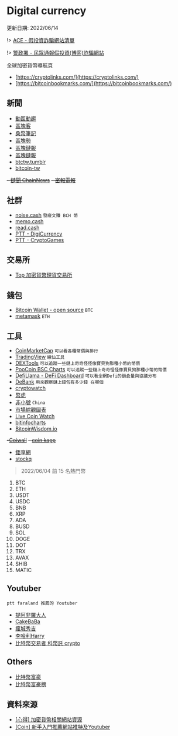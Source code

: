 # Digital currency

更新日期: 2022/06/14

!> [ACE - 假投資詐騙網站清單](https://helpcenter.ace.io/hc/zh-tw/articles/360045093051-%E7%96%91%E4%BC%BC%E5%81%87%E6%8A%95%E8%B3%87%E8%A9%90%E9%A8%99%E7%B6%B2%E7%AB%99%E8%B3%87%E8%A8%8A)

!> [警政署 - 民眾通報假投資(博弈)詐騙網站](https://165.npa.gov.tw/#/articles/news)

全球加密貨幣導航頁
- [https://cryptolinks.com/](https://cryptolinks.com/)
- [https://bitcoinbookmarks.com/](https://bitcoinbookmarks.com/)

## 新聞

- [動區動趨](https://www.blocktempo.com/)
- [區塊客](https://blockcast.it/)
- [桑幣筆記](https://zombit.info/)
- [區塊勢](https://blocktrend.today/)
- [區塊鏈報](http://blockchainsdaily.com/)
- [區塊鏈報](http://blockchainsdaily.com/)
- [btctw.tumblr](https://btctw.tumblr.com/)
- [bitcoin-tw](http://www.bitcoin-tw.com/)

~~- [鏈聞 ChainNews](https://www.chainnews.com/zh-hant/)~~
~~- [密報電報](http://mibinews.com/)~~

## 社群

- [noise.cash](https://noise.cash/) `發廢文賺 BCH 幣`
- [memo.cash](https://memo.cash/)
- [read.cash](https://read.cash)
- [PTT - DigiCurrency](https://www.ptt.cc/bbs/DigiCurrency/index.html)
- [PTT - CryptoGames](https://www.ptt.cc/bbs/CryptoGames/index.html)

## 交易所

- [Top 加密貨幣現貨交易所](https://coinmarketcap.com/zh-tw/rankings/exchanges/)

## 錢包

- [Bitcoin Wallet - open source](https://github.com/bitcoin-wallet/bitcoin-wallet) `BTC`
- [metamask](https://metamask.io/) `ETH`

## 工具

- [CoinMarketCap](https://coinmarketcap.com/zh-tw/) `可以看各種幣價與排行`
- [TradingView](https://tw.tradingview.com/) `線仙工具`
- [DEXTools](https://www.dextools.io/app/) `可以追蹤一些鏈上奇奇怪怪像寶貝狗那種小幣的幣價`
- [PooCoin BSC Charts](https://poocoin.app/) `可以追蹤一些鏈上奇奇怪怪像寶貝狗那種小幣的幣價`
- [DefiLlama - DeFi Dashboard](https://defillama.com/chains) `可以看全網Defi的鎖倉量與協議分布`
- [DeBank](https://debank.com/) `用來觀察鏈上錢包有多少錢 在哪個`
- [cryptowatch](https://cryptowat.ch/)
- [幣虎](https://www.coingecko.com/zh-tw)
- [非小號](https://www.feixiaohao.co/) `China`
- [市場綜觀圖表](https://coinlib.io/)
- [Live Coin Watch](https://www.livecoinwatch.com/)
- [bitinfocharts](https://bitinfocharts.com/)
- [BitcoinWisdom.io](https://bitcoinwisdom.io/)

~~-[Coiwall](https://coiwall.com/)~~
~~- [coin kapp](https://coinkapp.com/)~~


- [鉅享網](https://crypto.cnyes.com/)
- [stockq](https://www.stockq.org/market/cryptocurrency.php)

> 2022/06/04 前 15 名熱門幣

1. BTC
2. ETH
3. USDT
4. USDC
5. BNB
6. XRP
7. ADA
8. BUSD
9. SOL
10. DOGE
11. DOT
12. TRX
13. AVAX
14. SHIB
15. MATIC

## Youtuber

`ptt faraland 推薦的 Youtuber`

- [提阿非羅大人](https://www.youtube.com/channel/UCy2h-yNK9OF1kXDtT3AlF3Q)
- [CakeBaBa](https://www.youtube.com/channel/UCcMyv5UQ9dCVN2UbLhXiLWw)
- [瘋城秀吉](https://www.youtube.com/channel/UC8En2Vu3aSYH2rbHD3S1rQA)
- [李哈利Harry](https://www.youtube.com/c/HarryLee)
- [比特幣交易者 科幣託 crypto](https://www.youtube.com/channel/UCzTAEHQ9DAJxifHb2FCy-uA)

## Others

- [比特幣富豪](https://www.blockchain.com/btc/address/3D2oetdNuZUqQHPJmcMDDHYoqkyNVsFk9r)
- [比特幣富豪榜](https://bitinfocharts.com/zh/top-100-richest-bitcoin-addresses.html)

## 資料來源

- [[心得] 加密貨幣相關網站資源](https://www.ptt.cc/bbs/DigiCurrency/M.1451233743.A.21C.html)
- [[Coin] 新手入門推薦網站推特及Youtuber](https://www.ptt.cc/bbs/DigiCurrency/M.1632415319.A.4FC.html)
